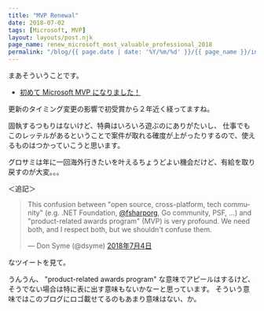 ```yaml
---
title: "MVP Renewal"
date: 2018-07-02
tags: [Microsoft, MVP]
layout: layouts/post.njk
page_name: renew_microsoft_most_valuable_professional_2018
permalink: "/blog/{{ page.date | date: '%Y/%m/%d' }}/{{ page_name }}/index.html"
---
```

まあそういうことです。
<!--more-->

* [初めて Microsoft MVP になりました！](http://blog.amay0777.net/blog/2016/10/02/become-microsoft-mvp-for-the-first-timme/)

更新のタイミング変更の影響で初受賞から２年近く経ってますね。

固執するつもりはないけど、特典はいろいろ遊ぶのにありがたいし、
仕事でもこのレッテルがあるということで案件が取れる確度が上がったりするので、使えるものはつかっていこうと思います。

グロサミは年に一回海外行きたいを叶えるちょうどよい機会だけど、有給を取り戻すのが大変。。。

＜追記＞

<blockquote class="twitter-tweet" data-conversation="none" data-lang="ja"><p lang="en" dir="ltr">This confusion between &quot;open source, cross-platform, tech community&quot; (e.g. .NET Foundation, <a href="https://twitter.com/fsharporg?ref_src=twsrc%5Etfw">@fsharporg</a>, Go community, PSF, ...) and &quot;product-related awards program&quot; (MVP) is very profound.  We need both, and I respect both, but we shouldn&#39;t confuse them.</p>&mdash; Don Syme (@dsyme) <a href="https://twitter.com/dsyme/status/1014584414293151744?ref_src=twsrc%5Etfw">2018年7月4日</a></blockquote>
<script async src="https://platform.twitter.com/widgets.js" charset="utf-8"></script>

なツイートを見て。

うんうん、 "product-related awards program" な意味でアピールはするけど、そうでない場合は特に表に出す意味もないかなーと思っています。
そういう意味ではこのブログにロゴ載せてるのもあまり意味はない、か。
